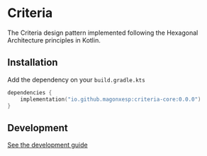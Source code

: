 # Criteria

The Criteria design pattern implemented following the Hexagonal Architecture principles in Kotlin.

## Installation

Add the dependency on your `build.gradle.kts`

```kotlin
dependencies {
    implementation("io.github.magonxesp:criteria-core:0.0.0")
}
```

## Development

[See the development guide](./docs/development.md)

